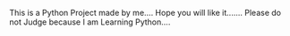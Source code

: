 This is a Python Project made by me.... Hope you will like it....... Please do not Judge because I am Learning Python....
